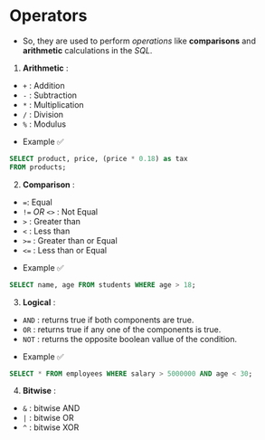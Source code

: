 # Operators

- So, they are used to perform _operations_ like **comparisons** and **arithmetic** calculations in the _SQL_.

1. **Arithmetic** :

- `+` : Addition
- `-` : Subtraction
- `*` : Multiplication
- `/` : Division
- `%` : Modulus

* Example ✅

```SQL
SELECT product, price, (price * 0.18) as tax
FROM products;
```

2. **Comparison** :

- `=`: Equal
- `!=` _OR_ `<>` : Not Equal
- `>` : Greater than
- `<` : Less than
- `>=` : Greater than or Equal
- `<=` : Less than or Equal

* Example ✅

```SQL
SELECT name, age FROM students WHERE age > 18;
```

3. **Logical** :

- `AND` : returns true if both components are true.
- `OR` : returns true if any one of the components is true.
- `NOT` : returns the opposite boolean vallue of the condition.

* Example ✅

```SQL
SELECT * FROM employees WHERE salary > 5000000 AND age < 30;
```

4. **Bitwise** :

- `&` : bitwise AND
- `|` : bitwise OR
- `^` : bitwise XOR
